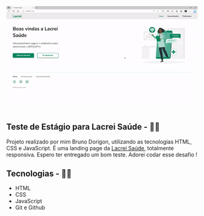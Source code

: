 <p>
  <img src="./github/ezgif.com-video-to-gif.gif">
</p>

## Teste de Estágio para Lacrei Saúde - 👨‍⚕️
Projeto realizado por mim Bruno Dorigon, utilizando as tecnologias HTML, CSS e JavaScript. É uma landing page da <a href="https://www.linkedin.com/company/lacrei-saude/">Lacrei Saúde</a>, totalmente responsiva. Espero ter entregado um bom teste. Adorei codar esse desafio !

## Tecnologias - 👨‍💻
- HTML 
- CSS
- JavaScript
- Git e Github
